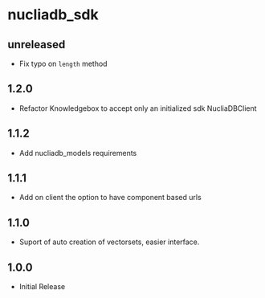 # nucliadb_sdk

## unreleased

- Fix typo on `length` method

## 1.2.0

- Refactor Knowledgebox to accept only an initialized sdk NucliaDBClient

## 1.1.2

- Add nucliadb_models requirements

## 1.1.1

- Add on client the option to have component based urls

## 1.1.0

- Suport of auto creation of vectorsets, easier interface.

## 1.0.0

- Initial Release
